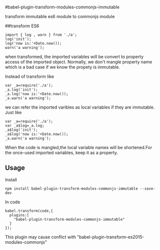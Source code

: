 #babel-plugin-transform-modules-commonjs-immutable

transform immutable es6 module to commonjs module

##transform
ES6

	import { log , warn } from './a';
	log('init');
	log('now is:'+Date.now());
	warn('a warning');

when transformed, the imported variables will be convert to property access of the imported object. Normally, we don't mangle property name which is a bad case if we know the propety is immutable.

Instead of transform like 

	var _a=require('./a');
	_a.log('init');
	_a.log('now is:'+Date.now());
	_a.warn('a warning');
	
we can refer the imported varibles as local variables if they are immutable. Just like

	var _a=require('./a');
	var _a$log=_a.log;
	_a$log('init');
	_a$log('now is:'+Date.now());
	_a.warn('a warning');
	
When the code is mangled,the local variable names will be shortened.For the once-used imported variables, keep it as a property.

## Usage
Install

    npm install babel-plugin-transform-modules-commonjs-immutable --save-dev

In code

    babel.transform(code,{
      plugins:[
        "babel-plugin-transform-modules-commonjs-immutable"
      ]
    });

This plugin may cause conflict with "babel-plugin-transform-es2015-modules-commonjs"